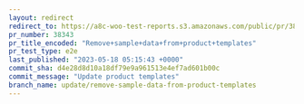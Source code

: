 ```yaml
---
layout: redirect
redirect_to: https://a8c-woo-test-reports.s3.amazonaws.com/public/pr/38343/e2e/index.html
pr_number: 38343
pr_title_encoded: "Remove+sample+data+from+product+templates"
pr_test_type: e2e
last_published: "2023-05-18 05:15:43 +0000"
commit_sha: d4e28d8d10a18df79e9a961513e4ef7ad601b00c
commit_message: "Update product templates"
branch_name: update/remove-sample-data-from-product-templates
---
```

